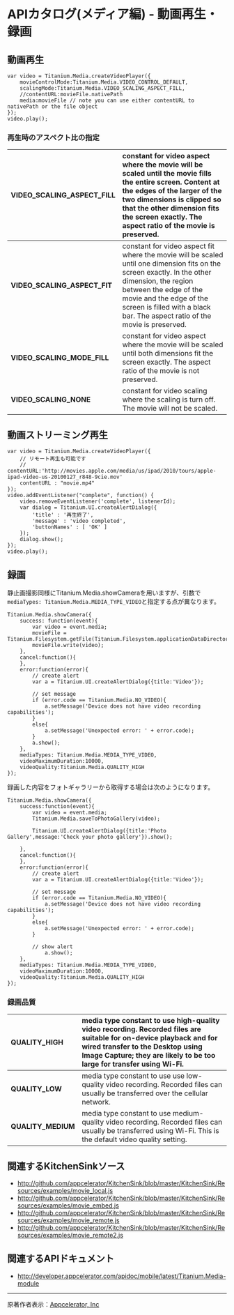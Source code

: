 # APIカタログ(メディア編) - 動画再生・録画 #

## 動画再生 ##
```
var video = Titanium.Media.createVideoPlayer({
    movieControlMode:Titanium.Media.VIDEO_CONTROL_DEFAULT,
    scalingMode:Titanium.Media.VIDEO_SCALING_ASPECT_FILL,
    //contentURL:movieFile.nativePath
    media:movieFile // note you can use either contentURL to nativePath or the file object
});
video.play();
```

### 再生時のアスペクト比の指定 ###
| **VIDEO\_SCALING\_ASPECT\_FILL** |constant for video aspect where the movie will be scaled until the movie fills the entire screen. Content at the edges of the larger of the two dimensions is clipped so that the other dimension fits the screen exactly. The aspect ratio of the movie is preserved.|
|:---------------------------------|:---------------------------------------------------------------------------------------------------------------------------------------------------------------------------------------------------------------------------------------------------------------------|
| **VIDEO\_SCALING\_ASPECT\_FIT**  |constant for video aspect fit where the movie will be scaled until one dimension fits on the screen exactly. In the other dimension, the region between the edge of the movie and the edge of the screen is filled with a black bar. The aspect ratio of the movie is preserved.|
| **VIDEO\_SCALING\_MODE\_FILL**   |constant for video aspect where the movie will be scaled until both dimensions fit the screen exactly. The aspect ratio of the movie is not preserved.                                                                                                                |
| **VIDEO\_SCALING\_NONE**         |constant for video scaling where the scaling is turn off. The movie will not be scaled.                                                                                                                                                                               |

## 動画ストリーミング再生 ##
```
var video = Titanium.Media.createVideoPlayer({
    // リモート再生も可能です
    // 	contentURL:'http://movies.apple.com/media/us/ipad/2010/tours/apple-ipad-video-us-20100127_r848-9cie.mov'
    contentURL : "movie.mp4"
});
video.addEventListener("complete", function() {
    video.removeEventListener('complete', listenerId);
    var dialog = Titanium.UI.createAlertDialog({
        'title' : '再生終了',
        'message' : 'video completed',
        'buttonNames' : [ 'OK' ]
    });
    dialog.show();
});
video.play();
```

## 録画 ##
静止画撮影同様にTitanium.Media.showCameraを用いますが、引数で `mediaTypes: Titanium.Media.MEDIA_TYPE_VIDEO`と指定する点が異なります。
```
Titanium.Media.showCamera({
    success: function(event){
        var video = event.media;
        movieFile = Titanium.Filesystem.getFile(Titanium.Filesystem.applicationDataDirectory,'mymovie.mov');
        movieFile.write(video);
    },
    cancel:function(){
    },
    error:function(error){
        // create alert
        var a = Titanium.UI.createAlertDialog({title:'Video'});

        // set message
        if (error.code == Titanium.Media.NO_VIDEO){
            a.setMessage('Device does not have video recording capabilities');
        }
        else{
            a.setMessage('Unexpected error: ' + error.code);
        }
        a.show();
    },
    mediaTypes: Titanium.Media.MEDIA_TYPE_VIDEO,
    videoMaximumDuration:10000,
    videoQuality:Titanium.Media.QUALITY_HIGH
});
```

録画した内容をフォトギャラリーから取得する場合は次のようになります。
```
Titanium.Media.showCamera({
    success:function(event){
        var video = event.media;
        Titanium.Media.saveToPhotoGallery(video);
        
        Titanium.UI.createAlertDialog({title:'Photo Gallery',message:'Check your photo gallery'}).show();		
    
    },
    cancel:function(){
    },
    error:function(error){
        // create alert
        var a = Titanium.UI.createAlertDialog({title:'Video'});

        // set message
        if (error.code == Titanium.Media.NO_VIDEO){
            a.setMessage('Device does not have video recording capabilities');
        }
        else{
            a.setMessage('Unexpected error: ' + error.code);
        }

        // show alert
            a.show();
    },
    mediaTypes: Titanium.Media.MEDIA_TYPE_VIDEO,
    videoMaximumDuration:10000,
    videoQuality:Titanium.Media.QUALITY_HIGH
});
```

### 録画品質 ###
| **QUALITY\_HIGH** |media type constant to use high-quality video recording. Recorded files are suitable for on-device playback and for wired transfer to the Desktop using Image Capture; they are likely to be too large for transfer using Wi-Fi.|
|:------------------|:-------------------------------------------------------------------------------------------------------------------------------------------------------------------------------------------------------------------------------|
| **QUALITY\_LOW**  |media type constant to use use low-quality video recording. Recorded files can usually be transferred over the cellular network.                                                                                                |
| **QUALITY\_MEDIUM** |media type constant to use medium-quality video recording. Recorded files can usually be transferred using Wi-Fi. This is the default video quality setting.                                                                    |

## 関連するKitchenSinkソース ##

  * http://github.com/appcelerator/KitchenSink/blob/master/KitchenSink/Resources/examples/movie_local.js
  * http://github.com/appcelerator/KitchenSink/blob/master/KitchenSink/Resources/examples/movie_embed.js
  * http://github.com/appcelerator/KitchenSink/blob/master/KitchenSink/Resources/examples/movie_remote.js
  * http://github.com/appcelerator/KitchenSink/blob/master/KitchenSink/Resources/examples/movie_remote2.js

## 関連するAPIドキュメント ##
  * http://developer.appcelerator.com/apidoc/mobile/latest/Titanium.Media-module


---

原著作者表示：[Appcelerator, Inc](http://www.appcelerator.com/)
